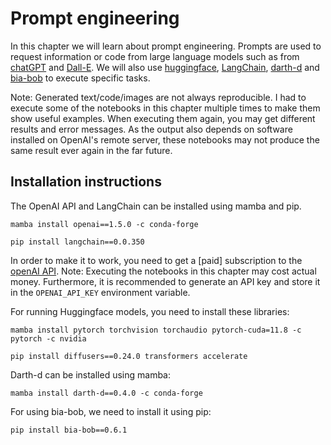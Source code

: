 # Prompt engineering

In this chapter we will learn about prompt engineering. Prompts are used to request information or code from large language models such as from [chatGPT](https://chat.openai.com/) and [Dall-E](https://openai.com/dall-e-3). We will also use [huggingface](https://huggingface.co/), [LangChain](https://github.com/hwchase17/langchain), [darth-d](https://github.com/haesleinhuepf/darth-d/) and [bia-bob](https://github.com/haesleinhuepf/bia-bob) to execute specific tasks.

Note: Generated text/code/images are not always reproducible. I had to execute some of the notebooks in this chapter multiple times to make them show useful examples. When executing them again, you may get different results and error messages. As the output also depends on software installed on OpenAI's remote server, these notebooks may not produce the same result ever again in the far future.

## Installation instructions

The OpenAI API and LangChain can be installed using mamba and pip.

```
mamba install openai==1.5.0 -c conda-forge
```

```
pip install langchain==0.0.350
```

In order to make it to work, you need to get a [paid] subscription to the [openAI API](https://openai.com/blog/openai-api). Note: Executing the notebooks in this chapter may cost actual money.
Furthermore, it is recommended to generate an API key and store it in the `OPENAI_API_KEY` environment variable.

For running Huggingface models, you need to install these libraries:

```
mamba install pytorch torchvision torchaudio pytorch-cuda=11.8 -c pytorch -c nvidia
```

```
pip install diffusers==0.24.0 transformers accelerate
```

Darth-d can be installed using mamba:

```
mamba install darth-d==0.4.0 -c conda-forge
```


For using bia-bob, we need to install it using pip:

```
pip install bia-bob==0.6.1
```
